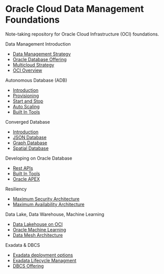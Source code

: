 # Oracle Cloud Data Management Foundations

Note-taking repository for Oracle Cloud Infrastructure (OCI) foundations.

Data Management Introduction

- [Data Management Strategy](./docs/data_management.md)
- [Oracle Database Offering](./docs/database_offering.md)
- [Multicloud Strategy](./docs/multi_cloud.md)
- [OCI Overview](./docs/oci_overview.md)

Autonomous Database (ADB)

- [Introduction](./docs/adb_introduction.md)
- [Provisioning](./docs/adb_provisioning.md)
- [Start and Stop](./docs/adb_start_and_stop.md)
- [Auto Scaling](./docs/adb_auto_scaling.md)
- [Built In Tools](./docs/adb_tools.md)

Converged Database 

- [Introduction](./docs/converged_database.md)
- [JSON Database](./docs/json_database.md)
- [Graph Database](./docs/graph_database.md)
- [Spatial Database](./docs/spatial_database.md)

Developing on Oracle Database

- [Rest APIs](./docs/rest_apis.md)
- [Built In Tools](./docs/adb_tools.md)
- [Oracle APEX](./docs/apex.md)

Resiliency

- [Maximum Security Architecture](./docs/maximum_security.md)
- [Maximum Availability Architecture](./docs/maximum_availability.md)

Data Lake, Data Warehouse, Machine Learning

- [Data Lakehouse on OCI](./docs/data_lakehouse.md)
- [Oracle Machine Learning](./docs/machine_learning.md)
- [Data Mesh Architecture](./docs/data_mesh.md)

Exadata & DBCS

- [Exadata deployment options](./docs/exadata_deployment.md)
- [Exadata Lifecycle Managment](./docs/exadata_lifecycle.md)
- [DBCS Offering](./docs/dbcs_offering.md)
